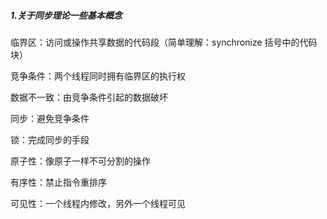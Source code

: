 ##### 1.关于同步理论一些基本概念

临界区：访问或操作共享数据的代码段（简单理解：synchronize 括号中的代码块）

竞争条件：两个线程同时拥有临界区的执行权

数据不一致：由竞争条件引起的数据破坏

同步：避免竞争条件

锁：完成同步的手段

原子性：像原子一样不可分割的操作

有序性：禁止指令重排序

可见性：一个线程内修改，另外一个线程可见

